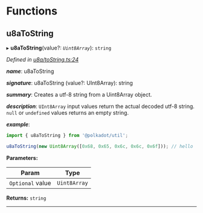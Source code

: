 

# Functions

<a id="u8atostring"></a>

##  u8aToString

▸ **u8aToString**(value?: *`Uint8Array`*): `string`

*Defined in [u8a/toString.ts:24](https://github.com/polkadot-js/common/blob/dc07e26/packages/util/src/u8a/toString.ts#L24)*

*__name__*: u8aToString

*__signature__*: u8aToString (value?: UInt8Array): string

*__summary__*: Creates a utf-8 string from a Uint8Array object.

*__description__*: `UInt8Array` input values return the actual decoded utf-8 string. `null` or `undefined` values returns an empty string.

*__example__*:   

```javascript
import { u8aToString } from '@polkadot/util';

u8aToString(new Uint8Array([0x68, 0x65, 0x6c, 0x6c, 0x6f])); // hello
```

**Parameters:**

| Param | Type |
| ------ | ------ |
| `Optional` value | `Uint8Array` |

**Returns:** `string`

___

